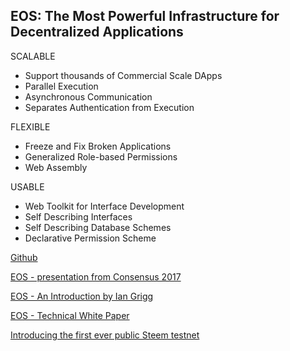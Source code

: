 ## EOS: The Most Powerful Infrastructure for Decentralized Applications

SCALABLE

- Support thousands of Commercial Scale DApps
- Parallel Execution
- Asynchronous Communication
- Separates Authentication from Execution

FLEXIBLE

- Freeze and Fix Broken Applications
- Generalized Role-based Permissions
- Web Assembly

USABLE

- Web Toolkit for Interface Development
- Self Describing Interfaces
- Self Describing Database Schemes
- Declarative Permission Scheme

[Github](https://github.com/EOSIO/eos)

[EOS - presentation from Consensus 2017](https://steemit.com/eos/@eosio/eos-presentation-from-consensus-2017)

[EOS - An Introduction by Ian Grigg](http://iang.org/papers/EOS_An_Introduction.pdf)

[EOS - Technical White Paper](https://github.com/EOSIO/Documentation/blob/master/TechnicalWhitePaper.md)

[Introducing the first ever public Steem testnet](https://steemit.com/steemdev/@almost-digital/introducing-the-first-ever-public-steem-testnet)